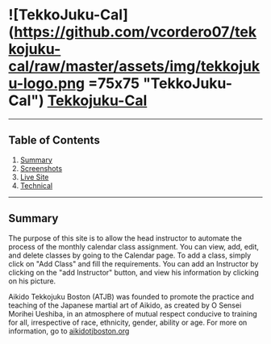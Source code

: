 # ![TekkoJuku-Cal](https://github.com/vcordero07/tekkojuku-cal/raw/master/assets/img/tekkojuku-logo.png =75x75 "TekkoJuku-Cal") [Tekkojuku-Cal](https://tekkojuku-cal.herokuapp.com/)

---
## Table of Contents
1. [Summary](#summary)
2. [Screenshots](#screenshots)
3. [Live Site](#live-site)
4. [Technical](#technical)

---
## Summary

The purpose of this site is to allow the head instructor to automate the process of the monthly calendar class assignment. You can view, add, edit, and delete classes by going to the Calendar page. To add a class, simply click on "Add Class" and fill the requirements. You can add an Instructor by clicking on the "add Instructor" button, and view his information by clicking on his picture. 

Aikido Tekkojuku Boston (ATJB) was founded to promote the practice and teaching of the Japanese martial art of Aikido, as created by O Sensei Morihei Ueshiba, in an atmosphere of mutual respect conducive to training for all, irrespective of race, ethnicity, gender, ability or age. For more on information, go to <a href="http://aikidotjboston.org/">aikidotjboston.org</a>

